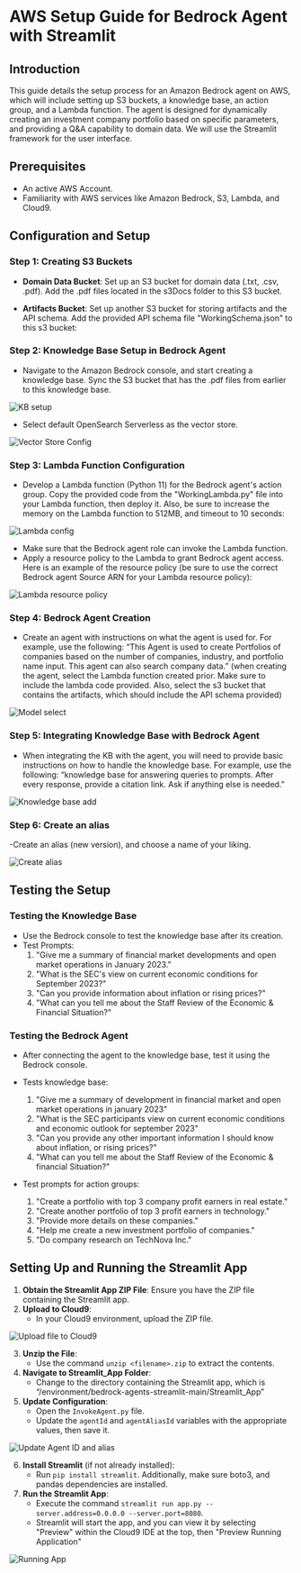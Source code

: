 
# AWS Setup Guide for Bedrock Agent with Streamlit

## Introduction
This guide details the setup process for an Amazon Bedrock agent on AWS, which will include setting up S3 buckets, a knowledge base, an action group, and a Lambda function. The agent is designed for dynamically creating an investment company portfolio based on specific parameters, and providing a Q&A capability to domain data. We will use the Streamlit framework for the user interface.

## Prerequisites
- An active AWS Account.
- Familiarity with AWS services like Amazon Bedrock, S3, Lambda, and Cloud9.

## Configuration and Setup
### Step 1: Creating S3 Buckets
- **Domain Data Bucket**: Set up an S3 bucket for domain data (.txt, .csv, .pdf). Add the .pdf files located in the s3Docs folder to this S3 bucket.

- **Artifacts Bucket**: Set up another S3 bucket for storing artifacts and the API schema. Add the provided API schema file "WorkingSchema.json" to this s3 bucket:


### Step 2: Knowledge Base Setup in Bedrock Agent
- Navigate to the Amazon Bedrock console, and start creating a knowledge base. Sync the S3 bucket that has the .pdf files from earlier to this knowledge base.

![KB setup](Streamlit_App/images/KB_setup.png)

- Select default OpenSearch Serverless as the vector store.
 
![Vector Store Config](Streamlit_App/images/vector_store_config.png)


### Step 3: Lambda Function Configuration
- Develop a Lambda function (Python 11) for the Bedrock agent's action group. Copy the provided code from the "WorkingLambda.py" file into your Lambda function, then deploy it. Also, be sure to increase the memory on the Lambda function to 512MB, and timeout to 10 seconds: 

![Lambda config](Streamlit_App/images/lambda_config.png)

- Make sure that the Bedrock agent role can invoke the Lambda function.
- Apply a resource policy to the Lambda to grant Bedrock agent access. Here is an example of the resource policy (be sure to use the correct Bedrock agent Source ARN for your Lambda resource policy):  

![Lambda resource policy](Streamlit_App/images/lambda_resource_policy.png)

### Step 4: Bedrock Agent Creation
- Create an agent with instructions on what the agent is used for. For example, use the following: “This Agent is used to create Portfolios of companies based on the number of companies, industry, and portfolio name input. This agent can also search company data.” (when creating the agent, select the Lambda function created prior. Make sure to include the lambda code provided. Also, select the s3 bucket that contains the artifacts, which should include the API schema provided)
 
![Model select](Streamlit_App/images/select_model.png)

### Step 5: Integrating Knowledge Base with Bedrock Agent
- When integrating the KB with the agent, you will need to provide basic instructions on how to handle the knowledge base. For example, use the following: “knowledge base for answering queries to prompts. After every response, provide a citation link. Ask if anything else is needed.”
 
![Knowledge base add](Streamlit_App/images/add_knowledge_base.png)

### Step 6: Create an alias
-Create an alias (new version), and choose a name of your liking. 
 
![Create alias](Streamlit_App/images/create_alias.png)

## Testing the Setup
### Testing the Knowledge Base
- Use the Bedrock console to test the knowledge base after its creation.
- Test Prompts:
  1. "Give me a summary of financial market developments and open market operations in January 2023."
  2. "What is the SEC's view on current economic conditions for September 2023?"
  3. "Can you provide information about inflation or rising prices?"
  4. "What can you tell me about the Staff Review of the Economic & Financial Situation?"

### Testing the Bedrock Agent
- After connecting the agent to the knowledge base, test it using the Bedrock console.

- Tests knowledge base:
    1. "Give me a summary of development in financial market and open market operations in january 2023"
    2. "What is the SEC participants view on current economic conditions and economic outlook for september 2023"
    3. "Can you provide any other important information I should know about inflation, or rising prices?"
    4. "What can you tell me about the Staff Review of the Economic & financial Situation?"

- Test prompts for action groups:
    1. "Create a portfolio with top 3 company profit earners in real estate."
    2. "Create another portfolio of top 3 profit earners in technology."
    3. "Provide more details on these companies."
    4. "Help me create a new investment portfolio of companies."
    5. "Do company research on TechNova Inc."

## Setting Up and Running the Streamlit App
1. **Obtain the Streamlit App ZIP File**: Ensure you have the ZIP file containing the Streamlit app.
2. **Upload to Cloud9**:
   - In your Cloud9 environment, upload the ZIP file.

![Upload file to Cloud9](Streamlit_App/images/upload_file_cloud9.png)

3. **Unzip the File**:
   - Use the command `unzip <filename>.zip` to extract the contents.
4. **Navigate to Streamlit_App Folder**:
   - Change to the directory containing the Streamlit app, which is “/environment/bedrock-agents-streamlit-main/Streamlit_App”
5. **Update Configuration**:
   - Open the `InvokeAgent.py` file.
   - Update the `agentId` and `agentAliasId` variables with the appropriate values, then save it.

![Update Agent ID and alias](Streamlit_App/images/update_agentId_and_alias.png)

6. **Install Streamlit** (if not already installed):
   - Run `pip install streamlit`. Additionally, make sure boto3, and pandas dependencies are installed.
7. **Run the Streamlit App**:
   - Execute the command `streamlit run app.py --server.address=0.0.0.0 --server.port=8080`.
   - Streamlit will start the app, and you can view it by selecting "Preview" within the Cloud9 IDE at the top, then "Preview Running Application"

![Running App ](Streamlit_App/images/running_app.png)


